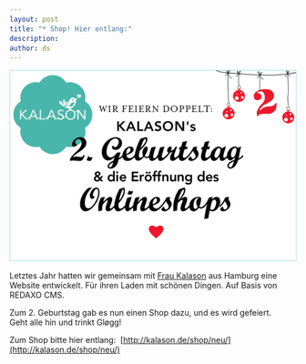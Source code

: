 ```yaml
---
layout: post
title: "* Shop! Hier entlang:"
description:
author: ds
---
```


![Kalason-Shop](/content/images/2015/02/kalason-shop.png)

Letztes Jahr hatten wir gemeinsam mit [Frau Kalason](http://kalason.de/shop/neu/) aus Hamburg eine Website entwickelt. Für ihren Laden mit schönen Dingen. Auf Basis von REDAXO CMS.

Zum 2. Geburtstag gab es nun einen Shop dazu, und es wird gefeiert.  
 Geht alle hin und trinkt Gløgg!

Zum Shop bitte hier entlang:  [http://kalason.de/shop/neu/](http://kalason.de/shop/neu/)



